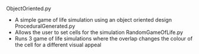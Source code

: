 ObjectOriented.py
  - A simple game of life simulation using an object oriented design
ProceduralGenerated.py
  - Allows the user to set cells for the simulation
RandomGameOfLife.py
  - Runs 3 game of life simulations where the overlap changes the colour of the cell for a different visual appeal
